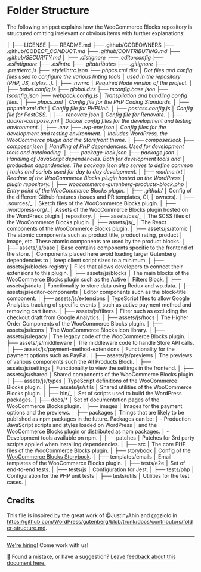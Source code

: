 # Folder Structure

The following snippet explains how the WooCommerce Blocks repository is structured omitting irrelevant or obvious items with further explanations:

│
├── LICENSE
├── README.md
├── .github/CODEOWNERS
├── .github/CODE*OF_CONDUCT.md
├── .github/CONTRIBUTING.md
├── .github/SECURITY.md
│
├── .distignore
├── .editorconfig
├── .eslintignore
├── .eslintrc
├── .gitattributes
├── .gitignore
├── .prettierrc.js
├── .stylelintrc.json
├── phpcs.xml.dist
│ Dot files and config files used to configure the various linting tools
│ used in the repository (PHP, JS, styles...).
│
├── .nvmrc
│ Required Node version of the project.
│
├── babel.config.js
├── global.d.ts
├── tsconfig.base.json
├── tsconfig.json
├── webpack.config.js
│ Transpilation and bundling config files.
│
├── phpcs.xml
│ Config file for the PHP Coding Standards.
│
├── phpunit.xml.dist
│ Config file for PHPUnit.
│
├── postcss.config.js
│ Config file for PostCSS.
│
├── renovate.json
│ Config file for Renovate.
│
├── docker-compose.yml
│ Docker config files for the development and testing environment.
│
├── .env
├── .wp-env.json
│ Config files for the development and testing environment.
│ Includes WordPress, the WooCommerce plugin and the Storefront theme.
│
├── composer.lock
├── composer.json
│ Handling of PHP dependencies. Used for development tools and autoloading.
│
├── package-lock.json
├── package.json
│ Handling of JavaScript dependencies. Both for development tools and
│ production dependencies. The package.json also serves to define common
| tasks and scripts used for day to day development.
│
├── readme.txt
│ Readme of the WooCommerce Blocks plugin hosted on the WordPress
│ plugin repository.
│
├── woocommerce-gutenberg-products-block.php
│ Entry point of the WooCommerce Blocks plugin.
│
├── .github/*
│ Config of the different Github features (issues and PR templates, CI,
│ owners).
│
├── .sources/_
│ Sketch files of the WooCommerce Blocks plugin.
│
├── .wordpress-org/_
│ Assets of the WooCommerce Blocks plugin hosted on the WordPress plugin
│ repository.
│
├── assets/css/_
│ The SCSS files of the WooCommerce Blocks plugin.
│
├── assets/js/_
│ The React components of the WooCommerce Blocks plugin.
│
├── assets/js/atomic
│ The atomic components such as product title, product rating, product
│ image, etc. These atomic components are used by the product blocks.
│
├── assets/js/base
│ Base contains components specific to the frontend of the store.
│ Components placed here avoid loading larger Gutenberg dependencies to
│ keep client script sizes to a minimum.
│
├── assets/js/blocks-registry
│ Files that allows developers to connect their extensions to this plugin.
│
├── assets/js/blocks
│ The main blocks of the WooCommerce Blocks plugin such as the Active
│ Filters Block.
│
├── assets/js/data
│ Functionality to store data using Redux and wp.data.
│
├── assets/js/editor-components
│ Editor components such as the block-title component.
│
├── assets/js/extensions
│ TypeScript files to allow Google Analytics tracking of specific events
│ such as active payment method and removing cart items.
│
├── assets/js/filters
│ Filter such as excluding the checkout draft from Google Analytics.
│
├── assets/js/hocs
│ The Higher Order Components of the WooCommerce Blocks plugin.
│
├── assets/js/icons
│ The WooCommerce Blocks Icon library.
│
├── assets/js/legacy
│ The legacy code of the WooCommerce Blocks plugin.
│
├── assets/js/middleware
│ The middleware code to handle Store API calls.
│
├── assets/js/payment-method-extensions
│ Functionality for the payment options such as PayPal.
│
├── assets/js/previews
│ The previews of various components such the All Products Block.
│
├── assets/js/settings
│ Functionality to view the settings in the frontend.
│
├── assets/js/shared
│ Shared components of the WooCommerce Blocks plugin.
│
├── assets/js/types
│ TypeScript definitions of the WooCommerce Blocks plugin.
│
├── assets/js/utils
│ Shared utilities of the WooCommerce Blocks plugin.
│
├── bin/\_
│ Set of scripts used to build the WordPress packages.
│
├── docs/\*
│ Set of documentation pages of the WooCommerce Blocks plugin.
│
├── images
│ Images for the payment options and the previews.
│
├── packages
│ Things that are likely to be published as npm packages in the future. Packages can be:
│ - Production JavaScript scripts and styles loaded on WordPress
│ and the WooCommerce Blocks plugin or distributed as npm packages.
│ - Development tools available on npm.
│
├── patches
│ Patches for 3rd party scripts applied when installing dependencies.
│
├── src
│ The core PHP files of the WooCommerce Blocks plugin.
│
├── storybook
│ Config of the [WooCommerce Blocks Storybook](https://woocommerce.github.io/woocommerce-gutenberg-products-block/).
│
├── templates/emails
│ Email templates of the WooCommerce Blocks plugin.
│
├── tests/e2e
│ Set of end-to-end tests.
│
├── tests/js
│ Configuration for Jest.
│
├── tests/php
│ Configuration for the PHP unit tests
│
├── tests/utils
│ Utilities for the test cases.
│

## Credits

This file is inspired by the great work of @JustinyAhin and @gziolo in <https://github.com/WordPress/gutenberg/blob/trunk/docs/contributors/folder-structure.md>.

<!-- FEEDBACK -->

---

[We're hiring!](https://woocommerce.com/careers/) Come work with us!

🐞 Found a mistake, or have a suggestion? [Leave feedback about this document here.](https://github.com/woocommerce/woocommerce-blocks/issues/new?assignees=&labels=type%3A+documentation&template=--doc-feedback.md&title=Feedback%20on%20./docs/contributors/contributing/folder-structure.md)

<!-- /FEEDBACK -->


